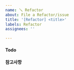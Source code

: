 ```yaml
---
name: 🪛 Refactor
about: File a Refactor/issue
title: '[Refactor] <title>'
labels: Refactor
assignees: ''

---
```



#### Todo
<!-- write the Feature-->

#### 참고사항
<!--아래사항을 참고해주세요-->
